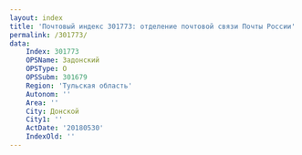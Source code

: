 ```yaml
---
layout: index
title: 'Почтовый индекс 301773: отделение почтовой связи Почты России'
permalink: /301773/
data:
    Index: 301773
    OPSName: Задонский
    OPSType: О
    OPSSubm: 301679
    Region: 'Тульская область'
    Autonom: ''
    Area: ''
    City: Донской
    City1: ''
    ActDate: '20180530'
    IndexOld: ''
---
```

